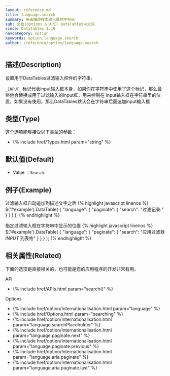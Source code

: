 ```yaml
---
layout: reference_md
title: language.search
summary: 用来描述搜索输入框的字符串
sub: 文档(Options & API) DataTables中文网
since: DataTables 1.10
navcategory: option
keywords: option,language.search
author: /reference/option/language.search
---
```


## 描述(Description)

设置用于DataTables过滤输入控件的字符串。

`_INPUT_` 标记代表input输入框本身，如果你在字符串中使用了这个标记，那么最终他会替换成用于过滤输入的input框，用来控制在
input输入框在字符串里的位置，如果没有使用，那么DataTables默认会在字符串后面追加input输入框

## 类型(Type)
这个选项能够接受以下类型的参数：

- {% include href/Types.html param="string" %}


## 默认值(Default)
- Value ：`Search:`

 
## 例子(Example)

过滤输入框自动追加到描述文字之后
{% highlight javascript linenos %}
$('#example').DataTable( {
    "language": {
        "paginate": {
          "search": "过滤记录:"
        }
      }
} );
{% endhighlight %}

指定过滤输入框在字符串中显示的位置
{% highlight javascript linenos %}
$('#example').DataTable( {
    "language": {
        "paginate": {
          "search": "应用过滤器 _INPUT_ 到表格"
        }
      }
} );
{% endhighlight %}

 
## 相关属性(Related)
下面的选项是直接相关的，也可能是您的应用程序的开发非常有用。

API

- {% include href/APIs.html param="search()" %}


Options

- {% include href/option/Internationalisation.html param="language" %}
- {% include href/Options.html param="searching" %}
- {% include href/option/Internationalisation.html param="language.searchPlaceholder" %}
- {% include href/option/Internationalisation.html param="language.paginate.next" %}
- {% include href/option/Internationalisation.html param="language.paginate.previous" %}
- {% include href/option/Internationalisation.html param="language.aria.paginate" %}
- {% include href/option/Internationalisation.html param="language.aria.paginate.last" %}
